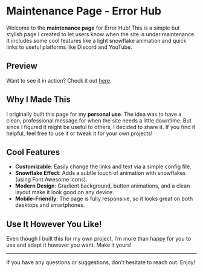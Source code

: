 # Maintenance Page - Error Hub

Welcome to the **maintenance page** for Error Hub! This is a simple but stylish page I created to let users know when the site is under maintenance. It includes some cool features like a light snowflake animation and quick links to useful platforms like Discord and YouTube.

## Preview

Want to see it in action? Check it out [here](https://htmlpreview.github.io/?https://github.com/3RRORCodes/maintenance-page/blob/main/index.html).

## Why I Made This

I originally built this page for my **personal use**. The idea was to have a clean, professional message for when the site needs a little downtime. But since I figured it might be useful to others, I decided to share it. If you find it helpful, feel free to use it or tweak it for your own projects!

## Cool Features

- **Customizable**: Easily change the links and text via a simple config file.
- **Snowflake Effect**: Adds a subtle touch of animation with snowflakes (using Font Awesome icons).
- **Modern Design**: Gradient background, button animations, and a clean layout make it look good on any device.
- **Mobile-Friendly**: The page is fully responsive, so it looks great on both desktops and smartphones.

## Use It However You Like!

Even though I built this for my own project, I’m more than happy for you to use and adapt it however you want. Make it yours!

---

If you have any questions or suggestions, don’t hesitate to reach out. Enjoy!

